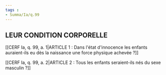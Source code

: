 ```yaml
---
tags : 
- Summa/Ia/q.99
---
```


## LEUR CONDITION CORPORELLE

[[CERF Ia, q. 99, a. 1|ARTICLE 1 : Dans l'état d'innocence les enfants auraient-ils eu dès la naissance une force physique achevée ?]]

[[CERF Ia, q. 99, a. 2|ARTICLE 2 : Tous les enfants seraient-ils nés du sexe masculin ?]]

